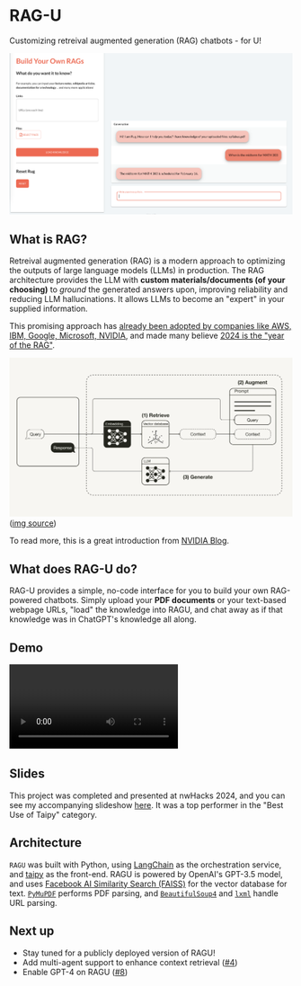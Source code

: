 # RAG-U

Customizing retreival augmented generation (RAG) chatbots - for U!

![RAGU Basic Demo](./static/ragu_first_pic.png "Simple UI Picture")

## What is RAG?

Retreival augmented generation (RAG) is a modern approach to optimizing the outputs of large language models (LLMs) in production. The RAG architecture provides the LLM with **custom materials/documents (of your choosing)** to *ground* the generated answers upon, improving reliability and reducing LLM hallucinations. It allows LLMs to become an "expert" in your supplied information. 

This promising approach has [already been adopted by companies like AWS, IBM, Google, Microsoft, NVIDIA](https://blogs.nvidia.com/blog/what-is-retrieval-augmented-generation/), and made many believe [2024 is the "year of the RAG"](https://medium.com/predict/2024-year-of-the-rag-581f7fd423f4).

![RAG architecture diagram](./static/rag_diagram.png "RAG Diagram")
([img source](https://towardsdatascience.com/retrieval-augmented-generation-rag-from-theory-to-langchain-implementation-4e9bd5f6a4f2))

To read more, this is a great introduction from [NVIDIA Blog](https://blogs.nvidia.com/blog/what-is-retrieval-augmented-generation/).

## What does RAG-U do?

RAG-U provides a simple, no-code interface for you to build your own RAG-powered chatbots. Simply upload your **PDF documents** or your text-based webpage URLs, "load" the knowledge into RAGU, and chat away as if that knowledge was in ChatGPT's knowledge all along.

## Demo

<video controls>
<source src="./static/ragu-demo.mov" type="video/mp4">
</video>

## Slides

This project was completed and presented at nwHacks 2024, and you can see my accompanying slideshow [here](https://docs.google.com/presentation/d/1KFv356uHVDhtv_b83GKmrXqJ59rG9K0AXE_-LtvA3UQ/edit?usp=sharing). It was a top performer in the "Best Use of Taipy" category.

## Architecture

`RAGU` was built with Python, using [LangChain](https://python.langchain.com/docs/get_started/introduction) as the orchestration service, and [taipy](https://github.com/Avaiga/taipy) as the front-end. RAGU is powered by OpenAI's GPT-3.5 model, and uses [Facebook AI Similarity Search (FAISS)](https://python.langchain.com/docs/integrations/vectorstores/faiss) for the vector database for text. [`PyMuPDF`](https://github.com/pymupdf/PyMuPDF) performs PDF parsing, and [`BeautifulSoup4`](https://pypi.org/project/beautifulsoup4/) and [`lxml`](https://pypi.org/project/lxml/) handle URL parsing.

## Next up

- Stay tuned for a publicly deployed version of RAGU!
- Add multi-agent support to enhance context retrieval ([#4](https://github.com/xoo-creative/rag-u/issues/4))
- Enable GPT-4 on RAGU ([#8](https://github.com/xoo-creative/rag-u/issues/8))

